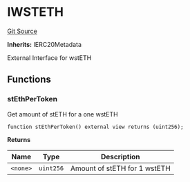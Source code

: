 # IWSTETH
[Git Source](https://github.com/larrythecucumber321/protocol/blob/0e60393685a4ae7994ac986273cdfa4cf9c069ed/contracts/plugins/assets/lido/IWSTETH.sol)

**Inherits:**
IERC20Metadata

External Interface for wstETH


## Functions
### stEthPerToken

Get amount of stETH for a one wstETH


```solidity
function stEthPerToken() external view returns (uint256);
```
**Returns**

|Name|Type|Description|
|----|----|-----------|
|`<none>`|`uint256`|Amount of stETH for 1 wstETH|


